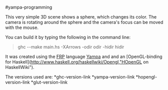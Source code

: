 #yampa-programming

This very simple 3D scene shows a sphere, which changes its color. The camera is rotating around the sphere and the camera's focus can be moved with the mouse.

You can build it by typing the following in the command line:
>ghc --make main.hs -XArrows -odir odir -hidir hidir

It was created using the [FRP](http://en.wikipedia.org/wiki/Functional_reactive_programming, "FRP on Wikipedia") language [Yampa](http://www.haskell.org/haskellwiki/Yampa, "Yampa on HaskellWiki") and and an [OpenGL-binding for Haskell](http://www.haskell.org/haskellwiki/Opengl,"HOpenGL on HaskellWiki").

The versions used are:
*ghc-version-link
*yampa-version-link
*hopengl-version-link
*glut-version-link
